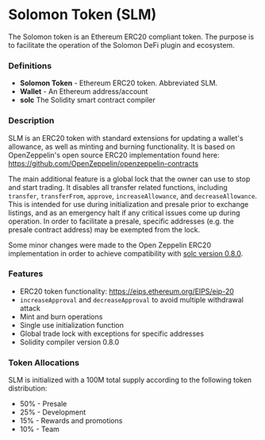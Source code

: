 # Solomon Token (SLM)

The Solomon token is an Ethereum ERC20 compliant token. The purpose is to facilitate the operation of the Solomon DeFi plugin and ecosystem.

### Definitions
- **Solomon Token** - Ethereum ERC20 token. Abbreviated SLM.
- **Wallet** - An Ethereum address/account
- **solc** The Solidity smart contract compiler

### Description

SLM is an ERC20 token with standard extensions for updating a wallet's allowance, as well as minting and burning functionality. It is based
on OpenZeppelin's open source ERC20 implementation found here: https://github.com/OpenZeppelin/openzeppelin-contracts

The main additional feature is a global lock that the owner can use to stop and start trading. It disables all transfer related functions,
including `transfer`, `transferFrom`, `approve`, `increaseAllowance`, and `decreaseAllowance`. This is intended for use during
initialization and presale prior to exchange listings, and as an emergency halt if any critical issues come up during operation. In order to
facilitate a presale, specific addresses (e.g. the presale contract address) may be exempted from the lock.

Some minor changes were made to the Open Zeppelin ERC20 implementation in order to achieve compatibility with [solc version 0.8.0](https://github.com/ethereum/solidity/releases/tag/v0.8.0).

### Features
- ERC20 token functionality: https://eips.ethereum.org/EIPS/eip-20
- `increaseApproval` and `decreaseApproval` to avoid multiple withdrawal attack
- Mint and burn operations
- Single use initialization function
- Global trade lock with exceptions for specific addresses
- Solidity compiler version 0.8.0

### Token Allocations

SLM is initialized with a 100M total supply according to the following token distribution:

- 50% - Presale
- 25% - Development
- 15% - Rewards and promotions
- 10% - Team

